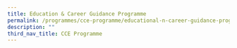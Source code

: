 ```yaml
---
title: Education & Career Guidance Programme
permalink: /programmes/cce-programme/educational-n-career-guidance-programme
description: ""
third_nav_title: CCE Programme
---
```

